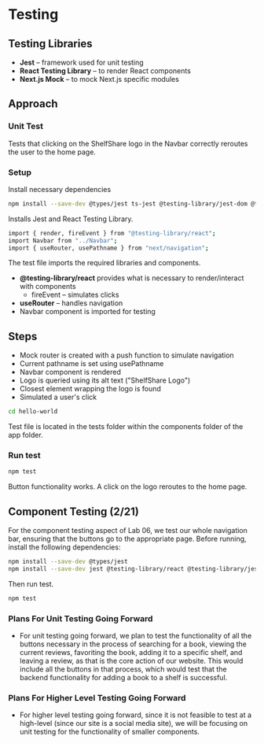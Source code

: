 # Testing

## Testing Libraries
* **Jest** – framework used for unit testing
* **React Testing Library** – to render React components
* **Next.js Mock** – to mock Next.js specific modules

## Approach

### Unit Test
Tests that clicking on the ShelfShare logo in the Navbar correctly reroutes the user to the home page.

### Setup
Install necessary dependencies

```sh
npm install --save-dev @types/jest ts-jest @testing-library/jest-dom @testing-library/react
```
Installs Jest and React Testing Library.

```sh
import { render, fireEvent } from "@testing-library/react";
import Navbar from "../Navbar";
import { useRouter, usePathname } from "next/navigation";
```
The test file imports the required libraries and components.
* **@testing-library/react** provides what is necessary to render/interact with components
  * fireEvent – simulates clicks
* **useRouter** – handles navigation
* Navbar component is imported for testing

## Steps
* Mock router is created with a push function to simulate navigation
* Current pathname is set using usePathname
* Navbar component is rendered
* Logo is queried using its alt text ("ShelfShare Logo")
* Closest element wrapping the logo is found
* Simulated a user's click

```sh
cd hello-world
```
Test file is located in the tests folder within the components folder of the app folder.

### Run test
```sh
npm test
```
Button functionality works. A click on the logo reroutes to the home page.

## Component Testing (2/21)
For the component testing aspect of Lab 06, we test our whole navigation bar, ensuring that the buttons go to the appropriate page. Before running, install the following dependencies:
```sh
npm install --save-dev @types/jest
npm install --save-dev jest @testing-library/react @testing-library/jest-dom @testing-library/user-event
```
Then run test.
```sh
npm test
```

### Plans For Unit Testing Going Forward
* For unit testing going forward, we plan to test the functionality of all the buttons necessary in the process of searching for a book, viewing the current reviews, favoriting the book, adding it to a specific shelf, and leaving a review, as that is the core action of our website. This would include all the buttons in that process, which would test that the backend functionality for adding a book to a shelf is successful.

### Plans For Higher Level Testing Going Forward
* For higher level testing going forward, since it is not feasible to test at a high-level (since our site is a social media site), we will be focusing on unit testing for the functionality of smaller components.

